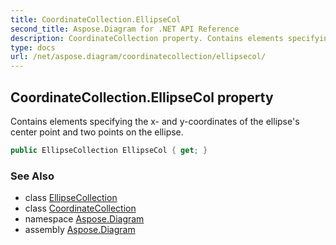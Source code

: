 ```yaml
---
title: CoordinateCollection.EllipseCol
second_title: Aspose.Diagram for .NET API Reference
description: CoordinateCollection property. Contains elements specifying the x and ycoordinates of the ellipses center point and two points on the ellipse
type: docs
url: /net/aspose.diagram/coordinatecollection/ellipsecol/
---
```

## CoordinateCollection.EllipseCol property

Contains elements specifying the x- and y-coordinates of the ellipse's center point and two points on the ellipse.

```csharp
public EllipseCollection EllipseCol { get; }
```

### See Also

* class [EllipseCollection](../../ellipsecollection/)
* class [CoordinateCollection](../)
* namespace [Aspose.Diagram](../../coordinatecollection/)
* assembly [Aspose.Diagram](../../../)


